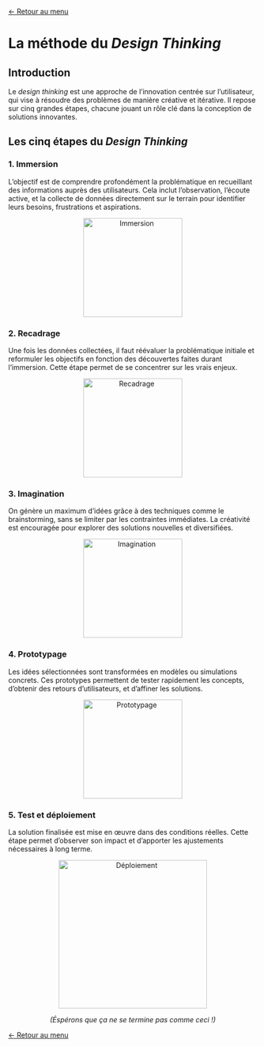 [← Retour au menu](README.md)

# La méthode du _Design Thinking_

## Introduction

Le _design thinking_ est une approche de l’innovation centrée sur l’utilisateur, qui vise à résoudre des problèmes de manière créative et itérative. Il repose sur cinq grandes étapes, chacune jouant un rôle clé dans la conception de solutions innovantes.

## Les cinq étapes du _Design Thinking_

### 1. Immersion

L’objectif est de comprendre profondément la problématique en recueillant des informations auprès des utilisateurs. Cela inclut l’observation, l’écoute active, et la collecte de données directement sur le terrain pour identifier leurs besoins, frustrations et aspirations.

<p align="center">
<img src="https://media4.giphy.com/media/v1.Y2lkPTc5MGI3NjExMWFydWJ1ZzFzb2VyNzZpYWw2bmx6Mzh0YXFhYzBxaDg4b2F5M2tqYyZlcD12MV9pbnRlcm5hbF9naWZfYnlfaWQmY3Q9Zw/ZEVkwV6lBiQRsRS5ll/giphy.webp" height="200px" alt="Immersion">
</p>

### 2. Recadrage

Une fois les données collectées, il faut réévaluer la problématique initiale et reformuler les objectifs en fonction des découvertes faites durant l’immersion. Cette étape permet de se concentrer sur les vrais enjeux.

<p align="center">
<img src="https://media2.giphy.com/media/v1.Y2lkPTc5MGI3NjExOXlxcHUzMzF5OGRjMTlpOGVnbnJwenUxNXk1aXZ4eHoxaGYzeWk1NiZlcD12MV9pbnRlcm5hbF9naWZfYnlfaWQmY3Q9Zw/swV1xSsRyPQk3NKIYi/giphy.webp" height="200px" alt="Recadrage">
</p>

### 3. Imagination

On génère un maximum d’idées grâce à des techniques comme le brainstorming, sans se limiter par les contraintes immédiates. La créativité est encouragée pour explorer des solutions nouvelles et diversifiées.

<p align="center">
<img src="https://media3.giphy.com/media/v1.Y2lkPTc5MGI3NjExOHB0dXNjY2kxZ2MyemNleW54YzdibXRza3doZjI1bzlmYW1rejRpMyZlcD12MV9pbnRlcm5hbF9naWZfYnlfaWQmY3Q9Zw/VbEuHLBUPQm55MyqJg/giphy.webp" height="200px" alt="Imagination">
</p>

### 4. Prototypage

Les idées sélectionnées sont transformées en modèles ou simulations concrets. Ces prototypes permettent de tester rapidement les concepts, d’obtenir des retours d’utilisateurs, et d’affiner les solutions.

<p align="center">
<img src="https://media4.giphy.com/media/v1.Y2lkPTc5MGI3NjExanJndWQxNHVyMDRhcWRsNW56ZmQ4Y3QwM2hwb3psYjk4Z2FrdmZtMSZlcD12MV9pbnRlcm5hbF9naWZfYnlfaWQmY3Q9Zw/v8ysebDNM6jRnlBw8u/200.webp" height="200px" alt="Prototypage">
</p>

### 5. Test et déploiement

La solution finalisée est mise en œuvre dans des conditions réelles. Cette étape permet d’observer son impact et d’apporter les ajustements nécessaires à long terme.

<p align="center">
<img src="https://media1.giphy.com/media/v1.Y2lkPTc5MGI3NjExaTNsdTVqNXFpM2Z3YnU0b3F2bnpsamo2dTQ5ejNtNHRrYmF5MTdlbiZlcD12MV9pbnRlcm5hbF9naWZfYnlfaWQmY3Q9Zw/Euf3lDxvz0NVyvkAYe/giphy.webp" height="300px" alt="Déploiement">
</p>

<p align="center" style="font-style: italic;">
(Éspérons que ça ne se termine pas comme ceci !)
</p>

[← Retour au menu](README.md)
